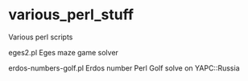 # various_perl_stuff
Various perl scripts


eges2.pl
Eges maze game solver

erdos-numbers-golf.pl
Erdos number Perl Golf solve on YAPC::Russia